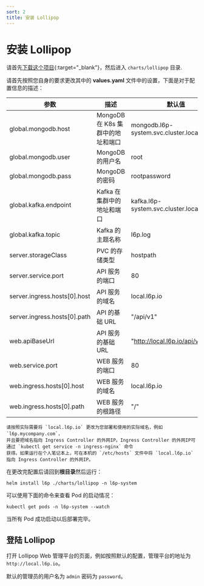 ```yaml
---
sort: 2
title: 安装 Lollipop
---
```


# 安装 Lollipop

请首先[下载这个项目](https://github.com/l6p/helm){:target="_blank"}，然后进入 `charts/lollipop` 目录.

请首先按照您自身的要求更改其中的 **values.yaml** 文件中的设置，下面是对于配置信息的描述：

| 参数 | 描述 | 默认值 |
| --------- | ----------- | ------- |
| global.mongodb.host | MongoDB 在 K8s 集群中的地址和端口 | mongodb.l6p-system.svc.cluster.local:27017 |
| global.mongodb.user | MongoDB 的用户名 | root |
| global.mongodb.pass | MongoDB 的密码 | rootpassword |
| global.kafka.endpoint | Kafka 在集群中的地址和端口 | kafka.l6p-system.svc.cluster.local:9092 |
| global.kafka.topic | Kafka 的主题名称 | l6p.log |
| server.storageClass | PVC 的存储类型 | hostpath |
| server.service.port | API 服务的端口 | 80 |
| server.ingress.hosts[0].host | API 服务的域名 | local.l6p.io |
| server.ingress.hosts[0].path | API 的基础 URL | "/api/v1" |
| web.apiBaseUrl | API 服务的基础 URL | "http://local.l6p.io/api/v1" |
| web.service.port | WEB 服务的端口 | 80 |
| web.ingress.hosts[0].host | WEB 服务的域名 | local.l6p.io |
| web.ingress.hosts[0].path | WEB 服务的根路径 | "/" |

```warning
请按照实际需要将 `local.l6p.io` 更改为您部署和使用的实际域名，例如 `l6p.mycompany.com`，
并且要把域名指向 Ingress Controller 的外网IP。Ingress Controller 的外网IP可通过 `kubectl get service -n ingress-nginx` 命令
获得。如果运行在个人笔记本上，可在本机的 `/etc/hosts` 文件中将 `local.l6p.io` 指向 Ingress Controller 的外网IP。
```

在更改完配置后请回到**根目录**然后运行：

```shell
helm install l6p ./charts/lollipop -n l6p-system
```

可以使用下面的命令来查看 Pod 的启动情况：

```shell
kubectl get pods -n l6p-system --watch
```

当所有 Pod 成功启动以后部署完毕。

## 登陆 Lollipop

打开 Lollipop Web 管理平台的页面，例如按照默认的配置，管理平台的地址为 `http://local.l6p.io`。

默认的管理员的用户名为 `admin` 密码为 `password`。

